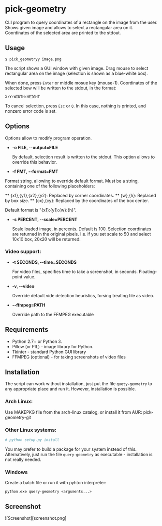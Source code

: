 pick-geometry
=============

CLI program to query coordinates of a rectangle on the image from the user.
Shows given image and allows to select a rectangular area on it. Coordinates of the selected area are printed to the stdout.

Usage
-----
```
$ pick_geometryy image.png
```

The script shows a GUI window with given image. Drag mouse to select rectangular area on the image (selection is shown as a blue-white box).

When done, press `Enter` or middle mosue key (mouse-1). Coordinates of the selected bow will be written to the stdout, in the format: 

```
X:Y:WIDTH:HEIGHT
```

To cancel selection, press `Esc` or `Q`. In this case, nothing is printed, and nonzero error code is set.

Options
-------
Options allow to modify program operation.

* **-o FILE, --output=FILE**

  By default, selection result is written to the stdout. This option allows to override this behavior.

*  **-f FMT, --format=FMT**

  Format string, allowing to override default format. Must be a string, containing one of the following placeholders:
 
** {x1},{y1},{x2},{y2}: Replaced by corner coordinates.
** {w},{h}: Replaced by box size.
** {cx},{cy}: Replaced by the coordinates of the box center.

  Default format is "{x1}:{y1}:{w}:{h}".

* **-s PERCENT, --scale=PERCENT**

  Scale loaded image, in percents. Default is 100. Selection coordinates are returned in the original pixels. I.e. if you set scale to 50 and select 10x10 box, 20x20 will be returned.

### Video support:

* **-t SECONDS, --time=SECONDS**

  For video files, specifies time to take a screenshot, in seconds. Floating-point value.

* **-v, --video**

  Override default vide detection heuristics, forsing treating file as video.

* **--ffmpeg=PATH**

  Override path to the FFMPEG executable


Requirements
------------

* Python 2.7+ or Python 3.
* Pillow (or PIL) - image library for Python.
* Tkinter - standard Python GUI library
* FFMPEG (optional) - for taking screenshots of video files

Installation
------------
The script can work without installation, just put the file `quety-geometry` to any appropriate place and run it. However, installation is possible.

### Arch Linux: 
Use MAKEPKG file from the arch-linux catalog, or install it from AUR: pick-geometry-git

### Other Linux systems:

```bash
# python setup.py install
```

You may prefer to build a package for your system instead of this. Alternatively, just run the file `query-geometry` as executable - installation is not really needed.

### Windows
Create a batch file or run it with pyhton interpreter:
```
python.exe query-geometry <arguments...>
```

Screenshot
----------
![Screenshot][screenshot.png]